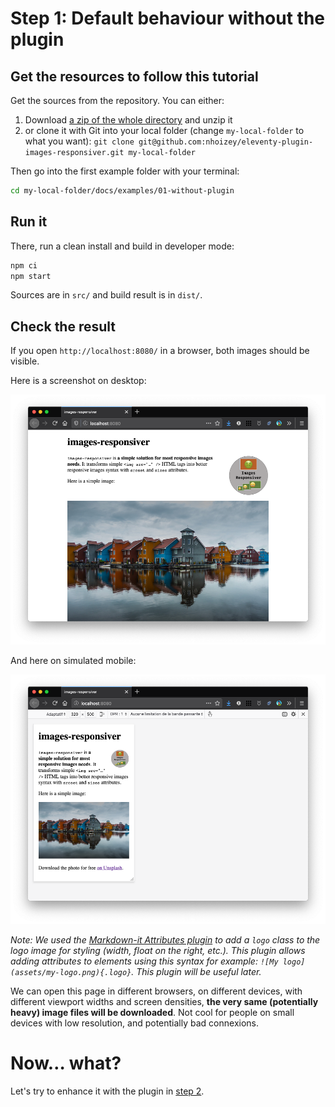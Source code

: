 # Step 1: Default behaviour without the plugin

## Get the resources to follow this tutorial

Get the sources from the repository. You can either:

1. Download [a zip of the whole directory](https://github.com/nhoizey/eleventy-plugin-images-responsiver/archive/master.zip) and unzip it
1. or clone it with Git into your local folder (change `my-local-folder` to what you want):
   `git clone git@github.com:nhoizey/eleventy-plugin-images-responsiver.git my-local-folder`

Then go into the first example folder with your terminal:

```bash
cd my-local-folder/docs/examples/01-without-plugin
```

## Run it

There, run a clean install and build in developer mode:

```bash
npm ci
npm start
```

Sources are in `src/` and build result is in `dist/`.

## Check the result

If you open `http://localhost:8080/` in a browser, both images should be visible.

Here is a screenshot on desktop:

![screenshot on desktop](screenshot-desktop.png)

And here on simulated mobile:

![screenshot on desktop](screenshot-mobile.png)

_Note: We used the [Markdown-it Attributes plugin](https://github.com/arve0/markdown-it-attrs) to add a `logo` class to the logo image for styling (width, float on the right, etc.). This plugin allows adding attributes to elements using this syntax for example: `![My logo](assets/my-logo.png){.logo}`. This plugin will be useful later._

We can open this page in different browsers, on different devices, with different viewport widths and screen densities, **the very same (potentially heavy) image files will be downloaded**. Not cool for people on small devices with low resolution, and potentially bad connexions.

# Now… what?

Let's try to enhance it with the plugin in [step 2](../02-with-plugin-default/#readme).
